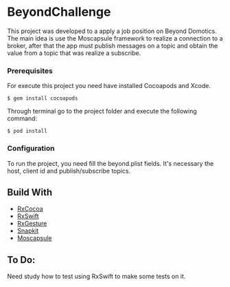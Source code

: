 # BeyondChallenge
This project was developed to a apply a job position on Beyond Domotics. The main idea is use the Moscapsule framework to realize a connection to a broker, after that the app must publish messages on a topic and obtain the value from a topic that was realize a subscribe.

### Prerequisites

For execute this project you need have installed Cocoapods and Xcode.
```
$ gem install cocoapods
```
Through terminal go to the project folder and execute the following command:
```
$ pod install
```

### Configuration

To run the project, you need fill the beyond.plist fields. It's necessary the host, client id and publish/subscribe topics.

## Build With

* [RxCocoa](https://github.com/ReactiveX/RxSwift/tree/master/RxCocoa)
* [RxSwift](https://github.com/ReactiveX/RxSwift)
* [RxGesture](https://github.com/RxSwiftCommunity/RxGesture)
* [Snapkit](https://github.com/SnapKit/SnapKit)
* [Moscapsule](https://github.com/flightonary/Moscapsule)

## To Do:

Need study how to test using RxSwift to make some tests on it.
